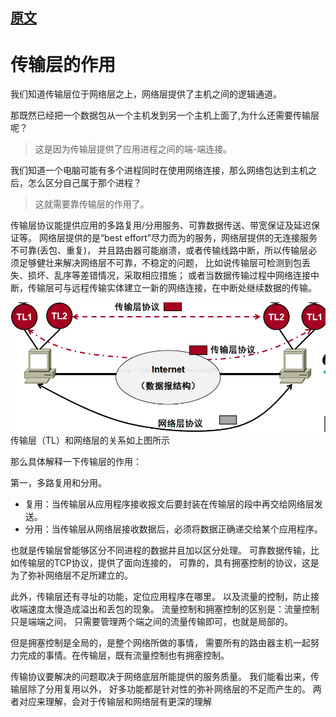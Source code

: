 
## [原文](https://blog.csdn.net/hanzhen7541/article/details/79071615)

# 传输层的作用

我们知道传输层位于网络层之上，网络层提供了主机之间的逻辑通道。

那既然已经把一个数据包从一个主机发到另一个主机上面了,为什么还需要传输层呢？  
>这是因为传输层提供了应用进程之间的端-端连接。

我们知道一个电脑可能有多个进程同时在使用网络连接，那么网络包达到主机之后，怎么区分自己属于那个进程？
>这就需要靠传输层的作用了。
 
传输层协议能提供应用的多路复用/分用服务、可靠数据传送、带宽保证及延迟保证等。
网络层提供的是“best effort”尽力而为的服务，网络层提供的无连接服务不可靠(丢包、重复)，
并且路由器可能崩溃，或者传输线路中断，所以传输层必须足够健壮来解决网络层不可靠，不稳定的问题，
比如说传输层可检测到包丢失、损坏、乱序等差错情况，采取相应措施；
或者当数据传输过程中网络连接中断，传输层可与远程传输实体建立一新的网络连接，在中断处继续数据的传输。
 
![](../images/tcp/tcp_1_2.png)
传输层（TL）和网络层的关系如上图所示

那么具体解释一下传输层的作用：

第一，多路复用和分用。
- 复用：当传输层从应用程序接收报文后要封装在传输层的段中再交给网络层发送。
- 分用：当传输层从网络层接收数据后，必须将数据正确递交给某个应用程序。

也就是传输层曾能够区分不同进程的数据并且加以区分处理。
可靠数据传输，比如传输层的TCP协议，提供了面向连接的，
可靠的，具有拥塞控制的协议，这是为了弥补网络层不足所建立的。

此外，传输层还有寻址的功能，定位应用程序在哪里。
以及流量的控制，防止接收端速度太慢造成溢出和丢包的现象。
流量控制和拥塞控制的区别是：流量控制只是端端之间，
只需要管理两个端之间的流量传输即可，也就是局部的。

但是拥塞控制是全局的，是整个网络所做的事情，
需要所有的路由器主机一起努力完成的事情。在传输层，既有流量控制也有拥塞控制。

传输协议要解决的问题取决于网络底层所能提供的服务质量。
我们能看出来，传输层除了分用复用以外，
好多功能都是针对性的弥补网络层的不足而产生的。
两者对应来理解，会对于传输层和网络层有更深的理解
